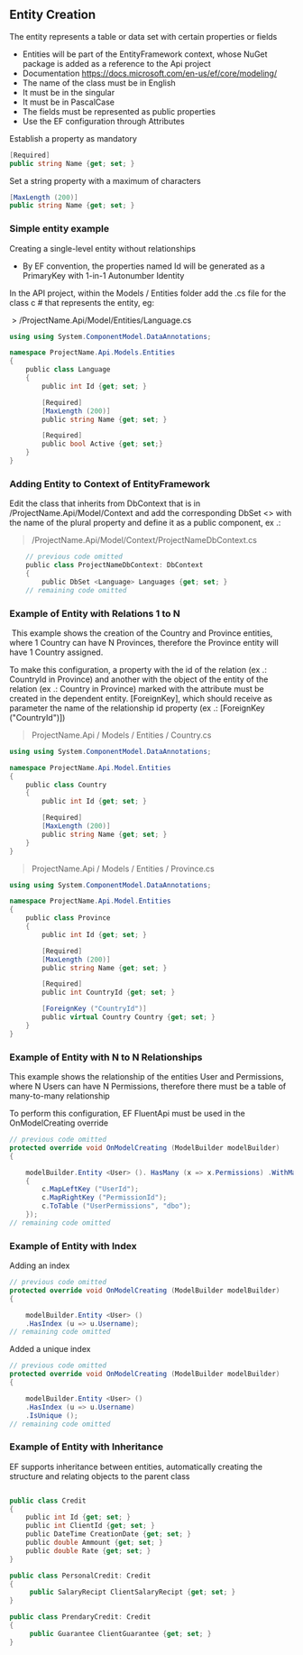 
## Entity Creation

The entity represents a table or data set with certain properties or fields

- Entities will be part of the EntityFramework context, whose NuGet package is added as a reference to the Api project
- Documentation https://docs.microsoft.com/en-us/ef/core/modeling/
- The name of the class must be in English
- It must be in the singular
- It must be in PascalCase
- The fields must be represented as public properties
- Use the EF configuration through Attributes

Establish a property as mandatory
```csharp
[Required]
public string Name {get; set; }
```

Set a string property with a maximum of characters
```csharp
[MaxLength (200)]
public string Name {get; set; }
```
### Simple entity example

Creating a single-level entity without relationships

- By EF convention, the properties named Id will be generated as a PrimaryKey with 1-in-1 Autonumber Identity

In the API project, within the Models / Entities folder add the .cs file for the class c # that represents the entity, eg:

 > /ProjectName.Api/Model/Entities/Language.cs

```csharp
using using System.ComponentModel.DataAnnotations;

namespace ProjectName.Api.Models.Entities
{
    public class Language
    {
        public int Id {get; set; }

        [Required]
        [MaxLength (200)]
        public string Name {get; set; }

        [Required]
        public bool Active {get; set;}
    }
}
```

### Adding Entity to Context of EntityFramework

Edit the class that inherits from DbContext that is in /ProjectName.Api/Model/Context and add the corresponding DbSet <> with the name of the plural property and define it as a public component, ex .:

> /ProjectName.Api/Model/Context/ProjectNameDbContext.cs

```csharp
    // previous code omitted
    public class ProjectNameDbContext: DbContext
    {
        public DbSet <Language> Languages ​​{get; set; }
    // remaining code omitted
```

### Example of Entity with Relations 1 to N

 This example shows the creation of the Country and Province entities, where 1 Country can have N Provinces, therefore the Province entity will have 1 Country assigned.

To make this configuration, a property with the id of the relation (ex .: CountryId in Province) and another with the object of the entity of the relation (ex .: Country in Province) marked with the attribute must be created in the dependent entity. [ForeignKey], which should receive as parameter the name of the relationship id property (ex .: [ForeignKey ("CountryId")])

> ProjectName.Api / Models / Entities / Country.cs
```csharp
using using System.ComponentModel.DataAnnotations;

namespace ProjectName.Api.Model.Entities
{
    public class Country
    {
        public int Id {get; set; }

        [Required]
        [MaxLength (200)]
        public string Name {get; set; }
    }
}
```

> ProjectName.Api / Models / Entities / Province.cs
```csharp
using using System.ComponentModel.DataAnnotations;

namespace ProjectName.Api.Model.Entities
{
    public class Province
    {
        public int Id {get; set; }

        [Required]
        [MaxLength (200)]
        public string Name {get; set; }

        [Required]
        public int CountryId {get; set; }

        [ForeignKey ("CountryId")]
        public virtual Country Country {get; set; }
    }
}
```

### Example of Entity with N to N Relationships

This example shows the relationship of the entities User and Permissions, where N Users can have N Permissions, therefore there must be a table of many-to-many relationship

To perform this configuration, EF FluentApi must be used in the OnModelCreating override

```csharp
// previous code omitted
protected override void OnModelCreating (ModelBuilder modelBuilder)
{

    modelBuilder.Entity <User> (). HasMany (x => x.Permissions) .WithMany (). Map (c =>
    {
        c.MapLeftKey ("UserId");
        c.MapRightKey ("PermissionId");
        c.ToTable ("UserPermissions", "dbo");
    });
// remaining code omitted
```
### Example of Entity with Index

Adding an index
```csharp
// previous code omitted
protected override void OnModelCreating (ModelBuilder modelBuilder)
{

    modelBuilder.Entity <User> ()
    .HasIndex (u => u.Username);
// remaining code omitted
```

Added a unique index
```csharp
// previous code omitted
protected override void OnModelCreating (ModelBuilder modelBuilder)
{

    modelBuilder.Entity <User> ()
    .HasIndex (u => u.Username)
    .IsUnique ();
// remaining code omitted
```

### Example of Entity with Inheritance

EF supports inheritance between entities, automatically creating the structure and relating objects to the parent class

```csharp

public class Credit
{
    public int Id {get; set; }
    public int ClientId {get; set; }
    public DateTime CreationDate {get; set; }
    public double Ammount {get; set; }
    public double Rate {get; set; }
}

public class PersonalCredit: Credit
{
     public SalaryRecipt ClientSalaryRecipt {get; set; }
}

public class PrendaryCredit: Credit
{
     public Guarantee ClientGuarantee {get; set; }
}
```